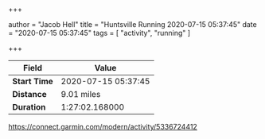 +++

author = "Jacob Hell"
title = "Huntsville Running 2020-07-15 05:37:45"
date = "2020-07-15 05:37:45"
tags = [
    "activity", "running"
]

+++

<!--more-->

|Field  |Value  |
|--- | --- |
|**Start Time**|2020-07-15 05:37:45|
|**Distance**|9.01 miles|
|**Duration**|1:27:02.168000|

https://connect.garmin.com/modern/activity/5336724412